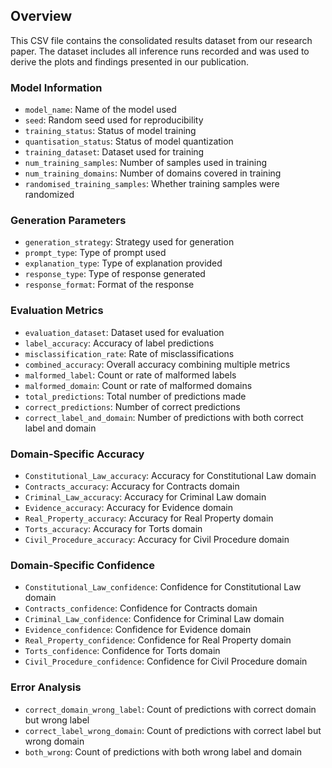 
## Overview
This CSV file contains the consolidated results dataset from our research paper. The dataset includes all inference runs recorded and was used to derive the plots and findings presented in our publication.

### Model Information
- `model_name`: Name of the model used
- `seed`: Random seed used for reproducibility
- `training_status`: Status of model training
- `quantisation_status`: Status of model quantization
- `training_dataset`: Dataset used for training
- `num_training_samples`: Number of samples used in training
- `num_training_domains`: Number of domains covered in training
- `randomised_training_samples`: Whether training samples were randomized

### Generation Parameters
- `generation_strategy`: Strategy used for generation
- `prompt_type`: Type of prompt used
- `explanation_type`: Type of explanation provided
- `response_type`: Type of response generated
- `response_format`: Format of the response

### Evaluation Metrics
- `evaluation_dataset`: Dataset used for evaluation
- `label_accuracy`: Accuracy of label predictions
- `misclassification_rate`: Rate of misclassifications
- `combined_accuracy`: Overall accuracy combining multiple metrics
- `malformed_label`: Count or rate of malformed labels
- `malformed_domain`: Count or rate of malformed domains
- `total_predictions`: Total number of predictions made
- `correct_predictions`: Number of correct predictions
- `correct_label_and_domain`: Number of predictions with both correct label and domain

### Domain-Specific Accuracy
- `Constitutional_Law_accuracy`: Accuracy for Constitutional Law domain
- `Contracts_accuracy`: Accuracy for Contracts domain
- `Criminal_Law_accuracy`: Accuracy for Criminal Law domain
- `Evidence_accuracy`: Accuracy for Evidence domain
- `Real_Property_accuracy`: Accuracy for Real Property domain
- `Torts_accuracy`: Accuracy for Torts domain
- `Civil_Procedure_accuracy`: Accuracy for Civil Procedure domain

### Domain-Specific Confidence
- `Constitutional_Law_confidence`: Confidence for Constitutional Law domain
- `Contracts_confidence`: Confidence for Contracts domain
- `Criminal_Law_confidence`: Confidence for Criminal Law domain
- `Evidence_confidence`: Confidence for Evidence domain
- `Real_Property_confidence`: Confidence for Real Property domain
- `Torts_confidence`: Confidence for Torts domain
- `Civil_Procedure_confidence`: Confidence for Civil Procedure domain

### Error Analysis
- `correct_domain_wrong_label`: Count of predictions with correct domain but wrong label
- `correct_label_wrong_domain`: Count of predictions with correct label but wrong domain
- `both_wrong`: Count of predictions with both wrong label and domain

